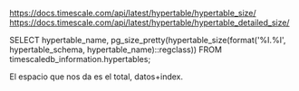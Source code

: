 https://docs.timescale.com/api/latest/hypertable/hypertable_size/
https://docs.timescale.com/api/latest/hypertable/hypertable_detailed_size/

SELECT hypertable_name, pg_size_pretty(hypertable_size(format('%I.%I', hypertable_schema, hypertable_name)::regclass)) FROM timescaledb_information.hypertables;

El espacio que nos da es el total, datos+index.
